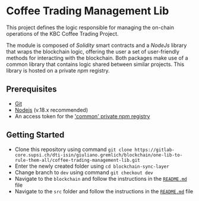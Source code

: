# Coffee Trading Management Lib

This project defines the logic responsible for managing the on-chain operations of the KBC Coffee Trading Project.

The module is composed of _Solidity_ smart contracts and a _NodeJs_ library that wraps the blockchain logic, offering the user a set of user-friendly methods for interacting with the blockchain.
Both packages make use of a common library that contains logic shared between similar projects. This library is hosted on a private _npm_ registry.

## Prerequisites

- [Git](https://git-scm.com/)
- [Nodejs](https://nodejs.org/en) (v.18.x recommended)
- An access token for the ['common' private npm registry](https://gitlab-core.supsi.ch/dti-isin/giuliano.gremlich/blockchain/one_lib_to_rule_them_all)

## Getting Started

- Clone this repository using command `git clone https://gitlab-core.supsi.ch/dti-isin/giuliano.gremlich/blockchain/one-lib-to-rule-them-all/coffee-trading-management-lib.git`
- Enter the newly created folder using `cd blockchain-sync-layer`
- Change branch to `dev` using command `git checkout dev`
- Navigate to the `blockchain` and follow the instructions in the [`README.md`](https://gitlab-core.supsi.ch/dti-isin/giuliano.gremlich/blockchain/one-lib-to-rule-them-all/coffee-trading-management-lib/-/blob/dev/blockchain/README.md) file
- Navigate to the `src` folder and follow the instructions in the [`README.md`](https://gitlab-core.supsi.ch/dti-isin/giuliano.gremlich/blockchain/one-lib-to-rule-them-all/coffee-trading-management-lib/-/blob/dev/src/README.md) file